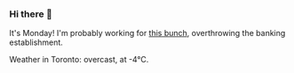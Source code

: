 ### Hi there :wave:

It's Monday! I'm probably working for [this bunch](https://github.com/kohofinancial), overthrowing the banking establishment.

Weather in Toronto: overcast, at -4°C.
